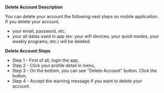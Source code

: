 **Delete Account Description**

You can delete your account the following next steps on mobile applicaiton. If you delete your account, 
* your email, password, etc.
* your all datas used in app (ex: your wifi devices, your quick modes, your weekly programs, etc.)
will be deleted.

**Delete Account Steps**

* Step 1 - First of all, login the app,
* Step 2 - Click your profile detail in menu,
* Step 3 - On the bottom, you can see "Delete Account" button. Click the button,
* Step 4 - Accept the warning message if you want to delete your account.

